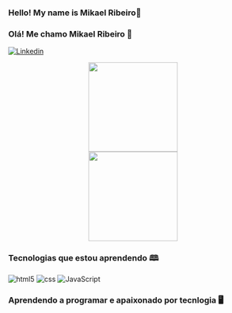
### Hello! My name is Mikael Ribeiro🤙
### Olá! Me chamo Mikael Ribeiro 🤙

[![Linkedin](https://img.shields.io/badge/LinkedIn-0077B5?style=for-the-badge&logo=linkedin&logoColor=white)](https://www.linkedin.com/in/mikael-ribeiro-6a262220b/)<br/>
<div align="center">
  <img height="180em" src="https://github-readme-stats.vercel.app/api?username=mikaelrs02&show_icons=true&theme=dark"/><br/>
  <img height="180em" src="https://github-readme-stats.vercel.app/api/top-langs/?username=mikaelrs02&layout=compact&langs_count=7&theme=dark"/>
</div>


### Tecnologias que estou aprendendo 🕮

<div style="display: inline_block">
<img align="center" alt="html5" src="https://img.shields.io/badge/HTML5-E34F26?style=for-the-badge&logo=html5&logoColor=white" />
<img align="center" alt="css" src="https://img.shields.io/badge/CSS-239120?&style=for-the-badge&logo=css3&logoColor=white" />
<img align="center" alt="JavaScript" src="https://img.shields.io/badge/JavaScript-F7DF1E?style=for-the-badge&logo=javascript&logoColor=black" />
</div>

### Aprendendo a programar e apaixonado por tecnlogia 🖥️
